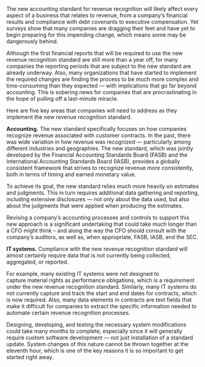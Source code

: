 <html>
  <head>
  </head>
  <body>
    <p>The new accounting standard for revenue recognition will likely affect every aspect of a business that relates to revenue, from a company’s financial results and compliance with debt covenants to executive compensation. Yet surveys show that many companies are dragging their feet and have yet to begin preparing for this impending change, which means some may be dangerously behind.
</p> <p>Although the first financial reports that will be required to use the new revenue recognition standard are still more than a year off, for many companies the reporting periods that are subject to the new standard are already underway. Also, many organizations that have started to implement the required changes are finding the process to be much more complex and time-consuming than they expected — with implications that go far beyond accounting. This is sobering news for companies that are procrastinating in the hope of pulling off a last-minute miracle.</p>
<p>Here are five key areas that companies will need to address as they implement the new revenue recognition standard.
</p>
<p><strong>Accounting.</strong> The new standard specifically focuses on how companies recognize revenue associated with customer contracts. In the past, there was wide variation in how revenue was recognized — particularly among different industries and geographies. The new standard, which was jointly developed by the Financial Accounting Standards Board (FASB) and the International Accounting Standards Board (IASB), provides a globally consistent framework that strives to recognize revenue more consistently, both in terms of timing and earned monetary value.</p>
<p> To achieve its goal, the new standard relies much more heavily on estimates and judgments. This in turn requires additional data gathering and reporting, including extensive disclosures — not only about the data used, but also about the judgments that were applied when producing the estimates.</p>
<p>Revising a company’s accounting processes and controls to support this new approach is a significant undertaking that could take much longer than a CFO might think – and along the way the CFO should consult with the company’s auditors, as well as, when appropriate, FASB, IASB, and the SEC.</p>
<p><strong>IT systems.</strong> Compliance with the new revenue recognition standard will almost certainly require data that is not currently being collected, aggregated, or reported.

For example, many existing IT systems were not designed to capture material rights as performance obligations, which is a requirement under the new revenue recognition standard. Similarly, many IT systems do not currently capture and track the start and end dates for contracts, which is now required. Also, many data elements in contracts are text fields that make it difficult for companies to extract the specific information needed to automate certain revenue recognition processes.</p>

Designing, developing, and testing the necessary system modifications could take many months to complete, especially since it will generally require custom software development — not just installation of a standard update.
System changes of this nature cannot be thrown together at the eleventh hour, which is one of the key reasons it is so important to get started right away.
  </body>
</html>
